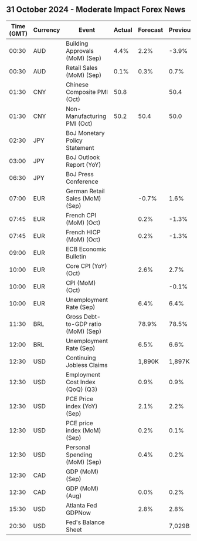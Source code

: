 ## 31 October 2024 - Moderate Impact Forex News

| Time (GMT) | Currency | Event | Actual | Forecast | Previous |
|------|----------|-------|--------|----------|----------|
| 00:30 | AUD | Building Approvals (MoM) (Sep) | 4.4% | 2.2% | -3.9% |
| 00:30 | AUD | Retail Sales (MoM) (Sep) | 0.1% | 0.3% | 0.7% |
| 01:30 | CNY | Chinese Composite PMI (Oct) | 50.8 |  | 50.4 |
| 01:30 | CNY | Non-Manufacturing PMI (Oct) | 50.2 | 50.4 | 50.0 |
| 02:30 | JPY | BoJ Monetary Policy Statement |  |  |  |
| 03:00 | JPY | BoJ Outlook Report (YoY) |  |  |  |
| 06:30 | JPY | BoJ Press Conference |  |  |  |
| 07:00 | EUR | German Retail Sales (MoM) (Sep) |  | -0.7% | 1.6% |
| 07:45 | EUR | French CPI (MoM) (Oct) |  | 0.2% | -1.3% |
| 07:45 | EUR | French HICP (MoM) (Oct) |  | 0.2% | -1.3% |
| 09:00 | EUR | ECB Economic Bulletin |  |  |  |
| 10:00 | EUR | Core CPI (YoY) (Oct) |  | 2.6% | 2.7% |
| 10:00 | EUR | CPI (MoM) (Oct) |  |  | -0.1% |
| 10:00 | EUR | Unemployment Rate (Sep) |  | 6.4% | 6.4% |
| 11:30 | BRL | Gross Debt-to-GDP ratio (MoM) (Sep) |  | 78.9% | 78.5% |
| 12:00 | BRL | Unemployment Rate (Sep) |  | 6.5% | 6.6% |
| 12:30 | USD | Continuing Jobless Claims |  | 1,890K | 1,897K |
| 12:30 | USD | Employment Cost Index (QoQ) (Q3) |  | 0.9% | 0.9% |
| 12:30 | USD | PCE Price index (YoY) (Sep) |  | 2.1% | 2.2% |
| 12:30 | USD | PCE price index (MoM) (Sep) |  | 0.2% | 0.1% |
| 12:30 | USD | Personal Spending (MoM) (Sep) |  | 0.4% | 0.2% |
| 12:30 | CAD | GDP (MoM) (Sep) |  |  |  |
| 12:30 | CAD | GDP (MoM) (Aug) |  | 0.0% | 0.2% |
| 15:30 | USD | Atlanta Fed GDPNow |  | 2.8% | 2.8% |
| 20:30 | USD | Fed's Balance Sheet |  |  | 7,029B |
